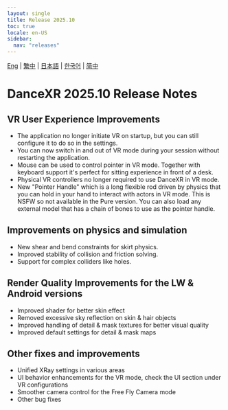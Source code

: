 ```yaml
---
layout: single
title: Release 2025.10
toc: true
locale: en-US
sidebar:
  nav: "releases"
---
```

[Eng](/dancexr/releases/2025.10) | [繁中](/tw/dancexr/releases/2025.10) | [日本語](/jp/dancexr/releases/2025.10) | [한국어](/kr/dancexr/releases/2025.10) | [简中](/zh/dancexr/releases/2025.10)

# DanceXR 2025.10 Release Notes

## VR User Experience Improvements
* The application no longer initiate VR on startup, but you can still configure it to do so in the settings.
* You can now switch in and out of VR mode during your session without restarting the application.
* Mouse can be used to control pointer in VR mode. Together with keyboard support it's perfect for sitting experience in front of a desk. 
* Physical VR controllers no longer required to use DanceXR in VR mode.
* New "Pointer Handle" which is a long flexible rod driven by physics that you can hold in your hand to interact with actors in VR mode. This is NSFW so not available in the Pure version. You can also load any external model that has a chain of bones to use as the pointer handle. 

## Improvements on physics and simulation
* New shear and bend constraints for skirt physics. 
* Improved stability of collision and friction solving.
* Support for complex colliders like holes.

## Render Quality Improvements for the LW & Android versions
* Improved shader for better skin effect
* Removed excessive sky reflection on skin & hair objects
* Improved handling of detail & mask textures for better visual quality
* Improved default settings for detail & mask maps

## Other fixes and improvements
* Unified XRay settings in various areas
* UI behavior enhancements for the VR mode, check the UI section under VR configurations
* Smoother camera control for the Free Fly Camera mode
* Other bug fixes

